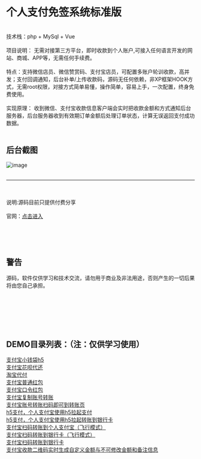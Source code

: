 # 个人支付免签系统标准版
<br/>
技术栈：php + MySql + Vue
<br/>
<br/>
项目说明： 无需对接第三方平台，即时收款到个人账户,可接入任何语言开发的网站、商城、APP等，无需任何手续费。
<br/>
<br/>
特点：支持微信店员、微信赞赏码、支付宝店员，可配置多账户轮训收款，高并发；支付回调通知，后台补单/上传收款码，源码无任何依赖，非XP框架HOOK方式，无需root权限，对接方式简单易懂，操作简单，容易上手，一次配置，终身免费使用。
<br/>
<br/>
实现原理： 收到微信、支付宝收款信息客户端会实时把收款金额和方式通知后台服务器，后台服务器收到有效期订单金额后处理订单状态，计算无误返回支付成功数据。
<br/>
<br/>

后台截图
--

![image](https://i.loli.net/2021/03/10/I5HqvVRlPK4nzax.png)
<br/>
<br/>
<hr/>
<br/>
<br/>
说明:源码目前只提供付费分享
<br/>
<br/>
官网：<a target="_blank" href="https://pay.apppay.shop">点击进入</a> 
<br/>
<br/>
<br/>
<br/>
<br/>

警告
--
源码，软件仅供学习和技术交流，请勿用于商业及非法用途，否则产生的一切后果将由您自己承担。
<br/>
<br/>
<br/>
<br/>
<br/>
<br/>
<br/>

DEMO目录列表：（注：仅供学习使用）<br/>
--
<a target="_blank" href="https://github.com/apppay/qdpay">支付宝小钱袋h5</a><br/>
<a target="_blank" href="#">支付宝花呗代还</a><br/>
<a target="_blank" href="https://github.com/apppay/dfpay">淘宝代付</a><br/>
<a target="_blank" href="https://github.com/apppay/payai">支付宝普通红包</a><br/>
<a target="_blank" href="#">支付宝口令红包</a><br/>
<a target="_blank" href="https://github.com/apppay/copyzfb">支付宝复制账号转账</a><br/>
<a target="_blank" href="https://github.com/apppay/ailpaygm">支付宝账号转账扫码即可到转账页</a><br/>
<a target="_blank" href="https://github.com/apppay/h5pay">h5支付，个人支付宝使用h5拉起支付</a><br/>
<a target="_blank" href="https://github.com/apppay/h5toyh">h5支付，个人支付宝使用h5拉起转账到银行卡</a><br/>
<a target="_blank" href="https://github.com/apppay/zztopayfx">支付宝扫码转账到个人支付宝（飞行模式）</a><br/>
<a target="_blank" href="https://github.com/apppay/h5toyhfx">支付宝扫码转账到银行卡（飞行模式）</a><br/>
<a target="_blank" href="https://github.com/apppay/zztoyh">支付宝扫码转账到银行卡</a><br/>
<a target="_blank" href="https://github.com/apppay/zhifubao">支付宝收款二维码实时生成自定义金额与不可修改金额和备注信息</a><br/>
